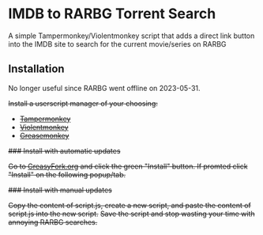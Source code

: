 # IMDB to RARBG Torrent Search

A simple Tampermonkey/Violentmonkey script that adds a direct link button into the IMDB site to search for the current movie/series on RARBG

## Installation

No longer useful since RARBG went offline on 2023-05-31.

~~Install a userscript manager of your choosing:~~

- ~~[Tampermonkey](https://addons.mozilla.org/de/firefox/addon/tampermonkey/)~~
- ~~[Violentmonkey](https://addons.mozilla.org/de/firefox/addon/violentmonkey/)~~
- ~~[Greasemonkey](https://addons.mozilla.org/de/firefox/addon/greasemonkey/)~~

~~### Install with automatic updates~~

~~Go to [GreasyFork.org](https://greasyfork.org/en/scripts/442932-imdb-to-rarbg-torrent-search) and click the green "Install" button. If promted click "Install" on the following popup/tab.~~

~~### Install with manual updates~~

~~Copy the content of script.js, create a new script, and paste the content of script.js into the new script.~~
~~Save the script and stop wasting your time with annoying RARBG searches.~~
